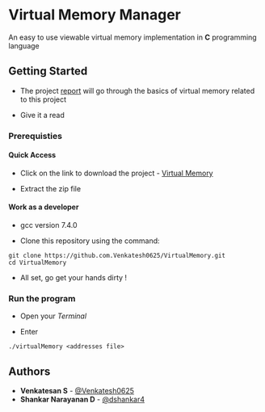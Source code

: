 # Virtual Memory Manager

An easy to use viewable virtual memory implementation in **C** programming language

## Getting Started

- The project [report](https://github.com/Venkatesh0625/VirtualMemory/blob/master/Project%20report.docx?raw=true) will go through the basics of virtual memory related to this project

- Give it a read 

### Prerequisties

#### Quick Access
- Click on the link to download the project - 
[Virtual Memory](https://github.com/Venkatesh0625/VirtualMemory/archive/master.zip)

- Extract the zip file

#### Work as a developer 
- gcc version 7.4.0

- Clone this repository using the command:
```
git clone https://github.com.Venkatesh0625/VirtualMemory.git
cd VirtualMemory
```
- All set, go get your hands dirty !

### Run the program

- Open your *Terminal* 

- Enter 
```
./virtualMemory <addresses file>
```

## Authors 

* **Venkatesan S** - [@Venkatesh0625](https://github.com/Venkatesh0625)
* **Shankar Narayanan D** - [@dshankar4](https://github.com/dshankar4)
